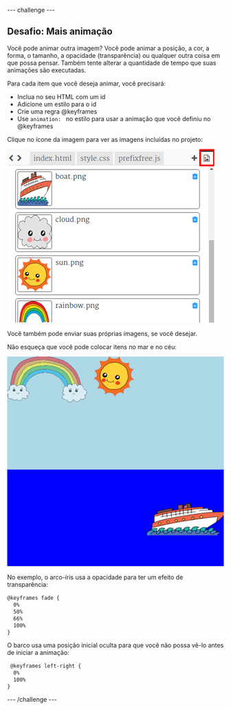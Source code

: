 \--- challenge \---

## Desafio: Mais animação

Você pode animar outra imagem? Você pode animar a posição, a cor, a forma, o tamanho, a opacidade (transparência) ou qualquer outra coisa em que possa pensar. Também tente alterar a quantidade de tempo que suas animações são executadas.

Para cada item que você deseja animar, você precisará:

+ Inclua no seu HTML com um id
+ Adicione um estilo para o id
+ Crie uma regra @keyframes
+ Use `animation: ` no estilo para usar a animação que você definiu no @keyframes 

Clique no ícone da imagem para ver as imagens incluídas no projeto:

![captura de tela](images/sunrise-images.png)

Você também pode enviar suas próprias imagens, se você desejar.

Não esqueça que você pode colocar itens no mar e no céu:

![captura de tela](images/sunrise-boat.png)

No exemplo, o arco-íris usa a opacidade para ter um efeito de transparência:

    @keyframes fade {
      0%  
      50% 
      66% 
      100%  
    }
    

O barco usa uma posição inicial oculta para que você não possa vê-lo antes de iniciar a animação:

     @keyframes left-right {
      0%   
      100% 
    }
    

\--- /challenge \---